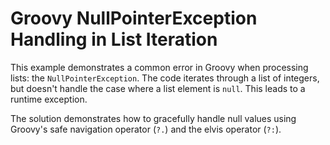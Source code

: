 # Groovy NullPointerException Handling in List Iteration

This example demonstrates a common error in Groovy when processing lists: the `NullPointerException`. The code iterates through a list of integers, but doesn't handle the case where a list element is `null`. This leads to a runtime exception.

The solution demonstrates how to gracefully handle null values using Groovy's safe navigation operator (`?.`) and the elvis operator (`?:`).
